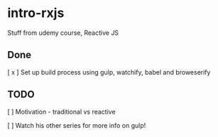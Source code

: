 # intro-rxjs
Stuff from udemy course, Reactive JS

## Done
[ x ] Set up build process using gulp, watchify, babel and broweserify

## TODO
[ ] Motivation - traditional vs reactive

[ ] Watch his other series for more info on gulp!